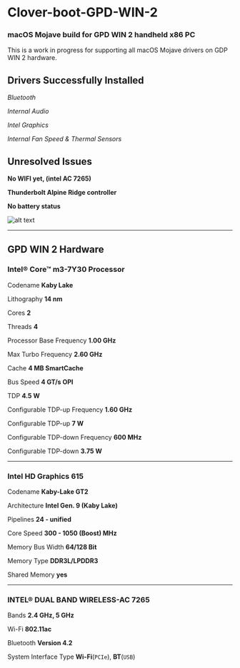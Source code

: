 # Clover-boot-GPD-WIN-2
### macOS Mojave build for GPD WIN 2 handheld x86 PC


This is a work in progress for supporting all macOS Mojave drivers on GDP WIN 2 hardware.

## Drivers Successfully Installed
*Bluetooth*

*Internal Audio*

*Intel Graphics*

*Internal Fan Speed & Thermal Sensors*

## Unresolved Issues 
**No WIFI yet, (intel AC 7265)**

**Thunderbolt Alpine Ridge controller**


**No battery status**

![alt text](https://raw.githubusercontent.com/MattAndrzejczuk/Clover-boot-GPD-WIN-2-/master/DEMO.jpeg)

___

## GPD WIN 2 Hardware 

### Intel® Core™ m3-7Y30 Processor
Codename **Kaby Lake**

Lithography **14 nm**

Cores **2**

Threads **4** 

Processor Base Frequency **1.00 GHz**

Max Turbo Frequency **2.60 GHz**

Cache **4 MB SmartCache**

Bus Speed **4 GT/s OPI**

TDP **4.5 W**

Configurable TDP-up Frequency **1.60 GHz**

Configurable TDP-up **7 W**

Configurable TDP-down Frequency **600 MHz**

Configurable TDP-down **3.75 W**

___

### Intel HD Graphics 615
Codename	**Kaby-Lake GT2**

Architecture	**Intel Gen. 9 (Kaby Lake)**

Pipelines	**24 - unified**

Core Speed	**300 - 1050 (Boost) MHz**

Memory Bus Width	**64/128 Bit**

Memory Type	**DDR3L/LPDDR3**

Shared Memory	**yes**

___

### INTEL® DUAL BAND WIRELESS-AC 7265

Bands **2.4 GHz, 5 GHz**

Wi-Fi **802.11ac**

Bluetooth **Version 4.2**

System Interface Type **Wi-Fi**(``PCIe``), **BT**(``USB``)





